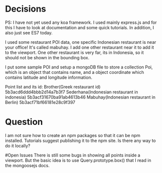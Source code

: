 # Decisions
PS: I have not yet used any koa framework. I used mainly express.js and for this I have to look at documentation and some quick tutorials. In addition, I also just see ES7 today.

I used some restaurant POI data, one specific Indonesian restaurant is near your office! It's called mabuhay. I add one other restaurant near it to add it to the viewport. One other restaurant is very far, its in Indonesia, so it should not be shown in the bounding box.

I put some sample POI and setup a mongoDB file to store a collection Poi, which is an object that contains name, and a object coordinate which contains latitude and longitude information. 

Point list and its id:
Brother(Greek restaurant id) 5b3acd6ddd4bbb2d14a7b3f7
Sederhana(Indonesian restaurant in indonesia) 5b3acf31670ba91ab4613b46
Mabuhay(Indonesian restaurant in Berlin) 5b3acf71bf66181e28c9f397


# Question
I am not sure how to create an npm packages so that it can be npm installed. Tutorials suggest publishing it to the npm site. Is there any way to do it locally?

#Open Issues
There is still some bugs in showing all points inside a viewport. But the basic idea is to use Query.prototype.box() that I read in the mongoosejs docs. 

